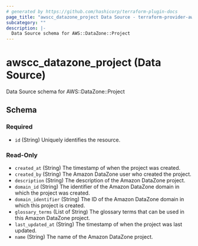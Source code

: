 ```yaml
---
# generated by https://github.com/hashicorp/terraform-plugin-docs
page_title: "awscc_datazone_project Data Source - terraform-provider-awscc"
subcategory: ""
description: |-
  Data Source schema for AWS::DataZone::Project
---
```


# awscc_datazone_project (Data Source)

Data Source schema for AWS::DataZone::Project



<!-- schema generated by tfplugindocs -->
## Schema

### Required

- `id` (String) Uniquely identifies the resource.

### Read-Only

- `created_at` (String) The timestamp of when the project was created.
- `created_by` (String) The Amazon DataZone user who created the project.
- `description` (String) The description of the Amazon DataZone project.
- `domain_id` (String) The identifier of the Amazon DataZone domain in which the project was created.
- `domain_identifier` (String) The ID of the Amazon DataZone domain in which this project is created.
- `glossary_terms` (List of String) The glossary terms that can be used in this Amazon DataZone project.
- `last_updated_at` (String) The timestamp of when the project was last updated.
- `name` (String) The name of the Amazon DataZone project.
